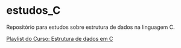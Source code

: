 # estudos_C
Repositório para estudos sobre estrutura de dados na linguagem C.

[Playlist do Curso: Estrutura de dados em C](https://www.youtube.com/playlist?list=PLZp_AigPrZjPbjVydii2mQZ48jarYiv6L)